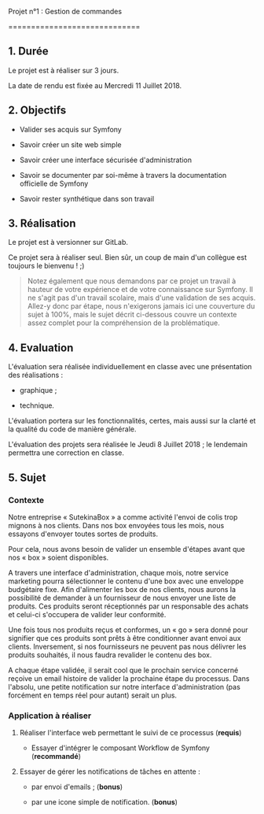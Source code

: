 Projet n°1 : Gestion de commandes

=============================



## 1. Durée

Le projet est à réaliser sur 3 jours.



La date de rendu est fixée au Mercredi 11 Juillet 2018.



## 2. Objectifs



- Valider ses acquis sur Symfony

- Savoir créer un site web simple

- Savoir créer une interface sécurisée d'administration

- Savoir se documenter par soi-même à travers la documentation officielle de Symfony

- Savoir rester synthétique dans son travail



## 3. Réalisation



Le projet est à versionner sur GitLab.



Ce projet sera à réaliser seul. Bien sûr, un coup de main d'un collègue est toujours le bienvenu !   ;)



> Notez également que nous demandons par ce projet un travail à hauteur de votre expérience et de votre connaissance sur Symfony. Il ne s'agit pas d'un travail scolaire, mais d'une validation de ses acquis. Allez-y donc par étape, nous n'exigerons jamais ici une couverture du sujet à 100%, mais le sujet décrit ci-dessous couvre un contexte assez complet pour la compréhension de la problématique.



## 4. Evaluation



L'évaluation sera réalisée individuellement en classe avec une présentation des réalisations :



* graphique ;

* technique.



L'évaluation portera sur les fonctionnalités, certes, mais aussi sur la clarté et la qualité du code de manière générale.



L'évaluation des projets sera réalisée le Jeudi 8 Juillet 2018 ; le lendemain permettra une correction en classe.



## 5. Sujet



### Contexte



Notre entreprise « SutekinaBox » a comme activité l'envoi de colis trop mignons à nos clients. Dans nos box envoyées tous les mois, nous essayons d'envoyer toutes sortes de produits.



Pour cela, nous avons besoin de valider un ensemble d'étapes avant que nos « box » soient disponibles.



A travers une interface d'administration, chaque mois, notre service marketing pourra sélectionner le contenu d'une box avec une enveloppe budgétaire fixe. Afin d'alimenter les box de nos clients, nous aurons la possibilité de demander à un fournisseur de nous envoyer une liste de produits. Ces produits seront réceptionnés par un responsable des achats et celui-ci s'occupera de valider leur conformité.

Une fois tous nos produits reçus et conformes, un « go » sera donné pour signifier que ces produits sont prêts à être conditionner avant envoi aux clients. Inversement, si nos fournisseurs ne peuvent pas nous délivrer les produits souhaités, il nous faudra revalider le contenu des box.



A chaque étape validée, il serait cool que le prochain service concerné reçoive un email histoire de valider la prochaine étape du processus. Dans l'absolu, une petite notification sur notre interface d'administration (pas forcément en temps réel pour autant) serait un plus.



### Application à réaliser



1. Réaliser l'interface web permettant le suivi de ce processus (**requis**)

	- Essayer d'intégrer le composant Workflow de Symfony (**recommandé**)

2. Essayer de gérer les notifications de tâches en attente :

	- par envoi d'emails ; (**bonus**)

	- par une icone simple de notification. (**bonus**)





